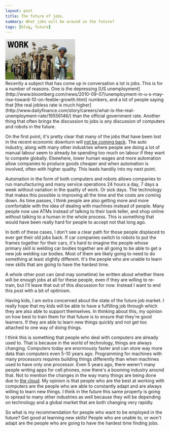 ```yaml
---
layout: post
title: The future of jobs.
summary: What jobs will be around in the future?
tags: [blog, future]
---
```


<div class="floatyimg"><a href="http://www.cesr.org/section.php?id=7"><img src="/images/work.jpg" title="People Working" alt="People Working" /></a></div>
Recently a subject that has come up in conversation a lot is jobs.  This is for a number of reasons.  One is the depressing [US unemployment](http://www.bloomberg.com/news/2010-09-07/unemployment-in-u-s-may-rise-toward-10-on-feeble-growth.html) numbers, and a lot of people saying that [the real jobless rate is much higher](http://www.dailyfinance.com/story/careers/what-is-the-real-unemployment-rate/19556146/) than the official government rate.  Another thing that often brings the discussion to jobs is any discussion of computers and robots in the future.

On the first point, it's pretty clear that many of the jobs that have been lost in the recent economic downturn will [not be coming back](http://finance.yahoo.com/news/79-million-jobs-lost-many-cnnm-1248019835.html?x=0).  The auto industry, along with many other industries where people are doing a lot of manual labour seem to already be spending too much on labour if they want to compete globally.  Elsewhere, lower human wages and more automation allow companies to produce goods cheaper and when automation is involved, often with higher quality.  This leads handily into my next point.

Automation in the form of both computers and robots allows companies to run manufacturing and many service operations 24 hours a day, 7 days a week without variation in the quality of work.  Or sick days.  The technology that makes this possible is improving all the time and the costs are coming down.  As time passes, I think people are also getting more and more comfortable with the idea of dealing with machines instead of people.  Many people now use ATMs instead of talking to their bank teller, and shop online without talking to a human in the whole process.  This is something that would have been really hard for people to accept not that long ago.

In both of these cases, I don't see a clear path for those people displaced to ever get their old jobs back.  If car companies switch to robots to put the frames together for their cars, it's hard to imagine the people whose primary skill is welding car bodies together are all going to be able to get a new job welding car bodies.  Most of them are likely going to need to do something at least slightly different.  It's the people who are unable to learn new skills that are going to have the hardest time.

A whole other post can (and may sometime) be written about whether there will be enough jobs at all for these people, even if they are willing to re-train, but I'll leave that out of this discussion for now.  Instead I want to end this post with a bit of optimism.

Having kids, I am extra concerned about the state of the future job market.  I really hope that my kids will be able to have a fulfilling job through which they are also able to support themselves.  In thinking about this, my opinion on how best to train them for that future is to ensure that they're good learners.  If they are able to learn new things quickly and not get too attached to one way of doing things.

I think this is something that people who deal with computers are already used to.  That is because in the world of technology, things are always changing.  Computers today are enormously faster and can store way more data than computers even 5-10 years ago.  Programming for machines with many processors requires building things differently than when machines used to have only one processor.  Even 5 years ago, there weren't many people writing apps for cell phones, now there's a booming industry around that.  Not to mention the changes in the way many things are being done due to [the cloud](http://en.wikipedia.org/wiki/Cloud_computing).  My opinion is that people who are the best at working with computers are the people who are able to constantly adapt and are always willing to learn new things.  I think in the future this same property is going to spread to many other industries as well because they will be depending on technology and a global market that are both changing very rapidly.

So what is my recommendation for people who want to be employed in the future?  Get good at learning new skills!  People who are unable to, or won't adapt are the people who are going to have the hardest time finding jobs.

